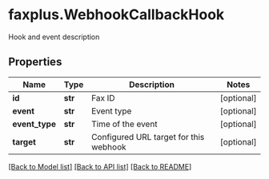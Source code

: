 # faxplus.WebhookCallbackHook
Hook and event description

## Properties

Name | Type | Description | Notes
------------ | ------------- | ------------- | -------------
**id** | **str** | Fax ID | [optional] 
**event** | **str** | Event type | [optional] 
**event_type** | **str** | Time of the event | [optional] 
**target** | **str** | Configured URL target for this webhook | [optional] 

[[Back to Model list]](../README.md#documentation-for-models) [[Back to API list]](../README.md#documentation-for-api-endpoints) [[Back to README]](../README.md)

